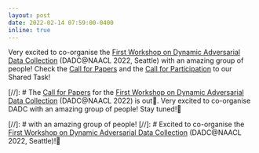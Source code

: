 ```yaml
---
layout: post
date: 2022-02-14 07:59:00-0400
inline: true
---
```


Very excited to co-organise the [First Workshop on Dynamic Adversarial Data Collection](https://dadcworkshop.github.io/) (DADC@NAACL 2022, Seattle) with an amazing group of people! 
Check the [Call for Papers](https://dadcworkshop.github.io/call-for-papers.html) and the [Call for Participation](https://dadcworkshop.github.io/shared-task.html) to our Shared Task!

[//]: #  The [Call for Papers](https://dadcworkshop.github.io/call-for-papers.html) for the [First Workshop on Dynamic Adversarial Data Collection](https://dadcworkshop.github.io/) (DADC@NAACL 2022) is out🌹. Very excited to co-organise DADC with an amazing group of people! Stay tuned!👀 

[//]: # with an amazing group of people!
[//]: # Excited to co-organise the [First Workshop on Dynamic Adversarial Data Collection](https://dadcworkshop.github.io/) (DADC@NAACL 2022, Seattle)!🚀